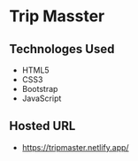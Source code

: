 # Trip Masster

## Technologes Used
- HTML5
- CSS3
- Bootstrap 
- JavaScript

## Hosted URL 
- https://tripmaster.netlify.app/